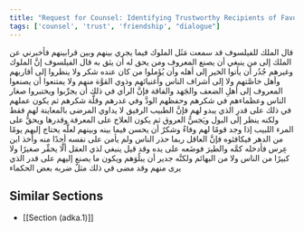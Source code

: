 ```yaml
---
title: "Request for Counsel: Identifying Trustworthy Recipients of Favors"
tags: ['counsel', 'trust', 'friendship', "dialogue"]
---
```


 قال الملك للفيلسوف قد سمعت مَثَل الملوك فيما يجري بينهم وبين قرابينهم فأخبرني عن الملك إلى من ينبغي أن يصنع المعروف ومن يحق له أن يثق به
قال الفيلسوف إنَّ الملوك وغيرهم جُدُر أن يأتوا الخير إلى أهله وأن يُؤَملوا من كان عنده شكر ولا ينظروا إلى أقاربهم وأهل خاصَّتهم ولا إلى أشراف الناس وأغنيائهم وذوي القوَّة منهم ولا يمتنعوا أن يصنعوا المعروف إلى أهلِ الضعف والجَهد والفاقة فإنَّ الرأي في ذلك أن يجرِّبوا ويختبروا صغار الناس وعظماءهم في شكرهم وحفظهم الودَّ وفي غدرهم وقلَّة شكرهم ثم يكون عملهم في ذلك على قدرِ الذي يبدو لهم فإنَّ الطبيب الرفيق لا يداوي المرضى بالمعاينة لهم فقط ولكنه ينظر إلى البول ويَجسُّ العروق ثم يكون العلاج على المعرفة وقدرها ويحقُّ على المرء اللبيب إذا وجد قومًا لهم وفاءٌ وشكرٌ أن يحسن فيما بينه وبينهم لعلَّه يحتاج إليهم يومًا من الدهر فيكافئوه فإنَّ العاقل ربما حذر الناس ولم يأمن على نفسه أحدًا منه وأخذ ابن عِرس فأدخله كمَّه والطيرَ فوضَعه على يده وقد قيل ينبغي لذي العقل ألَّا يحقِّر صغيرًا ولا كبيرًا من الناس ولا من البهائم ولكنَّه جدير أن يبلُوَهم ويكون ما يصنع إليهم على قدر الذي يرى منهم وقد مضى في ذلك مثلٌ ضربه بعض الحكماء

## Similar Sections
- [[Section (adka.1)]]
